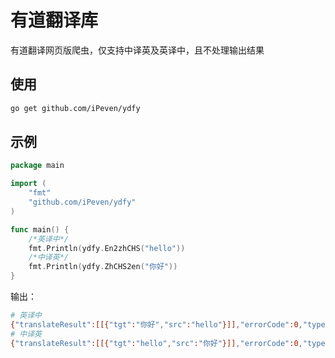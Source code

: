 # 有道翻译库

有道翻译网页版爬虫，仅支持中译英及英译中，且不处理输出结果

## 使用

```bash
go get github.com/iPeven/ydfy
```

## 示例

```go
package main

import (
	"fmt"
	"github.com/iPeven/ydfy"
)

func main() {
	/*英译中*/
	fmt.Println(ydfy.En2zhCHS("hello"))
	/*中译英*/
	fmt.Println(ydfy.ZhCHS2en("你好"))
}
```

输出：

```bash
# 英译中
{"translateResult":[[{"tgt":"你好","src":"hello"}]],"errorCode":0,"type":"en2zh-CHS","smartResult":{"entries":["","n. 表示问候， 惊奇或唤起注意时的用语\r\n","int. 喂；哈罗\r\n","n. (Hello)人名；(法)埃洛\r\n"],"type":1}}
# 中译英
{"translateResult":[[{"tgt":"hello","src":"你好"}]],"errorCode":0,"type":"zh-CHS2en"}
```